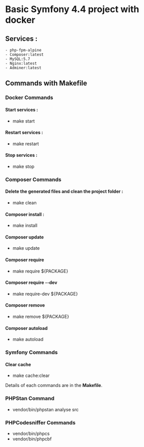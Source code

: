 # Basic Symfony 4.4 project with docker

## Services :
    - php-fpm-alpine
    - Composer:latest
    - MySQL:5.7
    - Nginx:latest
    - Adminer:latest
    
## Commands with Makefile

### Docker Commands

#### Start services : 
 - make start
    
#### Restart services : 
 - make restart
    
#### Stop services : 
 - make stop
    
### Composer Commands

#### Delete the generated files and clean the project folder : 
 - make clean
    
#### Composer install : 
 - make install
    
#### Composer update
 - make update
    
#### Composer require
 - make require ${PACKAGE}
    
#### Composer require --dev
 - make require-dev ${PACKAGE}
    
#### Composer remove
 - make remove ${PACKAGE}    
    
#### Composer autoload       
 - make autoload
 
### Symfony Commands

#### Clear cache
 - make cache:clear    
      
Details of each commands are in the **Makefile**.

### PHPStan Command 
 - vendor/bin/phpstan analyse src
 
### PHPCodesniffer Commands
 - vendor/bin/phpcs
 - vendor/bin/phpcbf 

